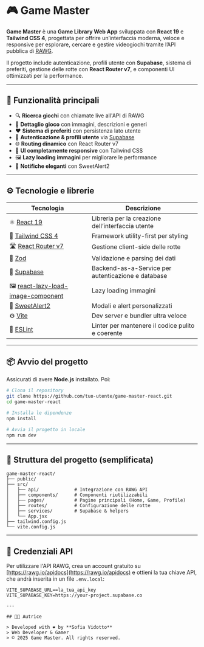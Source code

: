 # 🎮 Game Master

**Game Master** è una **Game Library Web App** sviluppata con **React 19** e **Tailwind CSS 4**, progettata per offrire un’interfaccia moderna, veloce e responsive per esplorare, cercare e gestire videogiochi tramite l’API pubblica di [RAWG](https://rawg.io/apidocs).

Il progetto include autenticazione, profili utente con **Supabase**, sistema di preferiti, gestione delle rotte con **React Router v7**, e componenti UI ottimizzati per la performance.

---

## 🧩 Funzionalità principali

- 🔍 **Ricerca giochi** con chiamate live all'API di RAWG  
- 📁 **Dettaglio gioco** con immagini, descrizioni e generi  
- ❤️ **Sistema di preferiti** con persistenza lato utente  
- 👤 **Autenticazione & profili utente** via [Supabase](https://supabase.com)  
- 🌐 **Routing dinamico** con React Router v7  
- 📱 **UI completamente responsive** con Tailwind CSS  
- 🖼️ **Lazy loading immagini** per migliorare le performance  
- 🍬 **Notifiche eleganti** con SweetAlert2  

---

## ⚙️ Tecnologie e librerie

| Tecnologia | Descrizione |
|-----------|-------------|
| ⚛️ [React 19](https://reactjs.org/) | Libreria per la creazione dell’interfaccia utente |
| 💨 [Tailwind CSS 4](https://tailwindcss.com/) | Framework utility-first per styling |
| 🛣️ [React Router v7](https://reactrouter.com/) | Gestione client-side delle rotte |
| 🧪 [Zod](https://zod.dev/) | Validazione e parsing dei dati |
| 🔐 [Supabase](https://supabase.com/) | Backend-as-a-Service per autenticazione e database |
| 🖼️ [react-lazy-load-image-component](https://www.npmjs.com/package/react-lazy-load-image-component) | Lazy loading immagini |
| 🎨 [SweetAlert2](https://sweetalert2.github.io/) | Modali e alert personalizzati |
| ⚙️ [Vite](https://vitejs.dev/) | Dev server e bundler ultra veloce |
| 🧹 [ESLint](https://eslint.org/) | Linter per mantenere il codice pulito e coerente |

---

## 📦 Avvio del progetto

Assicurati di avere **Node.js** installato. Poi:

```bash
# Clona il repository
git clone https://github.com/tuo-utente/game-master-react.git
cd game-master-react

# Installa le dipendenze
npm install

# Avvia il progetto in locale
npm run dev
```

---

## 📁 Struttura del progetto (semplificata)

```
game-master-react/
├── public/
├── src/
│   ├── api/             # Integrazione con RAWG API
│   ├── components/      # Componenti riutilizzabili
│   ├── pages/           # Pagine principali (Home, Game, Profile)
│   ├── routes/          # Configurazione delle rotte
│   ├── services/        # Supabase & helpers
│   └── App.jsx
├── tailwind.config.js
└── vite.config.js
```

---

## 🔐 Credenziali API

Per utilizzare l'API RAWG, crea un account gratuito su [https://rawg.io/apidocs](https://rawg.io/apidocs) e ottieni la tua chiave API, che andrà inserita in un file `.env.local`:

```env
VITE_SUPABASE_URL==la_tua_api_key
VITE_SUPABASE_KEY=https://your-project.supabase.co

---

## 👩‍💻 Autrice

> Developed with ❤️ by **Sofia Vidotto**  
> Web Developer & Gamer  
> © 2025 Game Master. All rights reserved.
